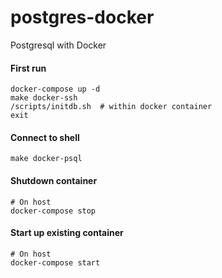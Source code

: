 # postgres-docker
Postgresql with Docker

#### First run
```shell
docker-compose up -d
make docker-ssh
/scripts/initdb.sh  # within docker container
exit
```

#### Connect to shell
```shell
make docker-psql
```

#### Shutdown container
```shell
# On host
docker-compose stop
```

#### Start up existing container
```shell
# On host
docker-compose start
```

